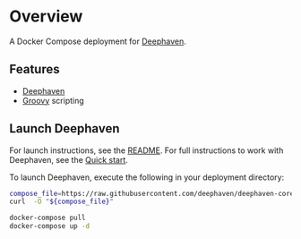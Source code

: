 
# Overview

A Docker Compose deployment for [Deephaven](https://deephaven.io).

## Features

- [Deephaven](https://deephaven.io)
- [Groovy](https://groovy-lang.org/) scripting

## Launch Deephaven

For launch instructions, see the [README](https://github.com/deephaven/deephaven-core/#launch-groovy--java).  For full instructions to work with Deephaven, see the [Quick start](https://deephaven.io/core/docs/tutorials/quickstart).

To launch Deephaven, execute the following in your deployment directory:

```bash
compose_file=https://raw.githubusercontent.com/deephaven/deephaven-core/main/containers/groovy/docker-compose.yml
curl  -O "${compose_file}"

docker-compose pull
docker-compose up -d
```
